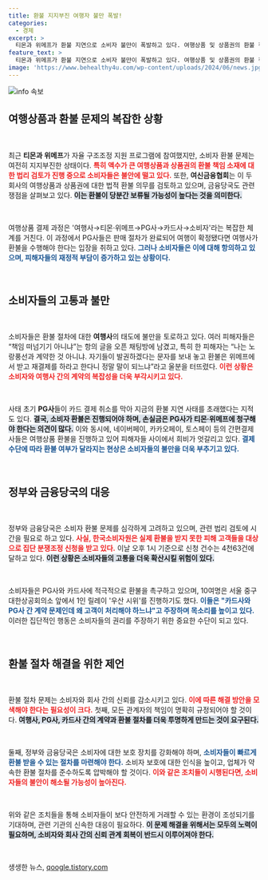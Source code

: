```yaml
---
title: 환불 지지부진 여행자 불만 폭발!
categories:
  - 경제
excerpt: >
  티몬과 위메프가 환불 지연으로 소비자 불만이 폭발하고 있다. 여행상품 및 상품권의 환불 책임 논란 속에서 업체와 금융당국이 법적 검토에 나섰다. 피해자들은 정부의 미온적인 대처에 강력히 반발하며 1인 릴레이 시위를 벌였다.
feature_text: >
  티몬과 위메프가 환불 지연으로 소비자 불만이 폭발하고 있다. 여행상품 및 상품권의 환불 책임 논란 속에서 업체와 금융당국이 법적 검토에 나섰다. 피해자들은 정부의 미온적인 대처에 강력히 반발하며 1인 릴레이 시위를 벌였다.
image: 'https://www.behealthy4u.com/wp-content/uploads/2024/06/news.jpg'
---
```


<p><img src="https://www.behealthy4u.com/wp-content/uploads/2024/06/news.jpg" alt="info 속보" /></p>

<h2 data-ke-size="size26">여행상품과 환불 문제의 복잡한 상황</h2>

<p data-ke-size="size16">&nbsp;</p>

<p>최근 <strong>티몬과 위메프</strong>가 자율 구조조정 지원 프로그램에 참여했지만, 소비자 환불 문제는 여전히 지지부진한 상태이다. <b><span style="color: #ee2323;">특히 액수가 큰 여행상품과 상품권의 환불 책임 소재에 대한 법리 검토가 진행 중으로 소비자들은 불안에 떨고 있다.</span></b> 또한, <strong>여신금융협회</strong>는 이 두 회사의 여행상품과 상품권에 대한 법적 환불 의무를 검토하고 있으며, 금융당국도 관련 쟁점을 살펴보고 있다. <b><span style="background-color: #21538527;">이는 환불이 당분간 보류될 가능성이 높다는 것을 의미한다.</span></b></p>

<p data-ke-size="size16">&nbsp;</p>

<p>여행상품 결제 과정은 '여행사→티몬·위메프→PG사→카드사→소비자'라는 복잡한 체계를 거친다. 이 과정에서 PG사들은 판매 절차가 완료되어 여행이 확정됐다면 여행사가 환불을 수행해야 한다는 입장을 취하고 있다. <b><span style="color: #1a5490;">그러나 소비자들은 이에 대해 항의하고 있으며, 피해자들의 재정적 부담이 증가하고 있는 상황이다.</span></b></p>

<p data-ke-size="size16">&nbsp;</p>

<h2 data-ke-size="size26">소비자들의 고통과 불만</h2>

<p data-ke-size="size16">&nbsp;</p>

<p>소비자들은 환불 절차에 대한 <strong>여행사</strong>의 태도에 불만을 토로하고 있다. 여러 피해자들은 “책임 떠넘기기 아니냐”는 항의 글을 오픈 채팅방에 남겼고, 특히 한 피해자는 “나는 노랑풍선과 계약한 것 아니냐. 자기들이 발권하겠다는 문자를 보내 놓고 환불은 위메프에서 받고 재결제를 하라고 한다니 정말 말이 되느냐”라고 울분을 터뜨렸다. <b><span style="color: #ee2323;">이런 상황은 소비자와 여행사 간의 계약의 복잡성을 더욱 부각시키고 있다.</span></b> </p>

<p data-ke-size="size16">&nbsp;</p>

<p>사태 초기 <strong>PG사</strong>들이 카드 결제 취소를 막아 지금의 환불 지연 사태를 초래했다는 지적도 있다. <b><span style="background-color: #21538527;">결국, 소비자 환불은 진행되어야 하며, 손실금은 PG사가 티몬·위메프에 청구해야 한다는 의견이 많다.</span></b> 이와 동시에, 네이버페이, 카카오페이, 토스페이 등의 간편결제사들은 여행상품 환불을 진행하고 있어 피해자들 사이에서 희비가 엇갈리고 있다. <b><span style="color: #1a5490;">결제 수단에 따라 환불 여부가 달라지는 현상은 소비자들의 불만을 더욱 부추기고 있다.</span></b></p>

<p data-ke-size="size16">&nbsp;</p>

<h2 data-ke-size="size26">정부와 금융당국의 대응</h2>

<p data-ke-size="size16">&nbsp;</p>

<p>정부와 금융당국은 소비자 환불 문제를 심각하게 고려하고 있으며, 관련 법리 검토에 시간을 필요로 하고 있다. <b><span style="color: #ee2323;">사실, 한국소비자원은 실제 환불을 받지 못한 피해 고객들을 대상으로 집단 분쟁조정 신청을 받고 있다.</span></b> 이날 오후 1시 기준으로 신청 건수는 4천63건에 달하고 있다. <b><span style="background-color: #21538527;">이런 상황은 소비자들의 고통을 더욱 확산시킬 위험이 있다.</span></b></p>

<p data-ke-size="size16">&nbsp;</p>

<p>소비자들은 PG사와 카드사에 적극적으로 환불을 촉구하고 있으며, 10여명은 서울 중구 대한상공회의소 앞에서 1인 릴레이 '우산 시위'를 진행하기도 했다. <b><span style="color: #1a5490;">이들은 "카드사와 PG사 간 계약 문제인데 왜 고객이 처리해야 하느냐"고 주장하며 목소리를 높이고 있다.</span></b> 이러한 집단적인 행동은 소비자들의 권리를 주장하기 위한 중요한 수단이 되고 있다.</p>

<p data-ke-size="size16">&nbsp;</p>

<h2 data-ke-size="size26">환불 절차 해결을 위한 제언</h2>

<p data-ke-size="size16">&nbsp;</p>

<p>환불 절차 문제는 소비자와 회사 간의 신뢰를 감소시키고 있다. <b><span style="color: #ee2323;">이에 따른 해결 방안을 모색해야 한다는 필요성이 크다.</span></b> 첫째, 모든 관계자의 책임이 명확히 규정되어야 할 것이다. <b><span style="background-color: #21538527;">여행사, PG사, 카드사 간의 계약과 환불 절차를 더욱 투명하게 만드는 것이 요구된다.</span></b> </p>

<p data-ke-size="size16">&nbsp;</p>

<p>둘째, 정부와 금융당국은 소비자에 대한 보호 장치를 강화해야 하며, <b><span style="color: #1a5490;">소비자들이 빠르게 환불 받을 수 있는 절차를 마련해야 한다.</span></b> 소비자 보호에 대한 인식을 높이고, 업체가 약속한 환불 절차를 준수하도록 압박해야 할 것이다. <b><span style="color: #ee2323;">이와 같은 조치들이 시행된다면, 소비자들의 불안이 해소될 가능성이 높아진다.</span></b></p>

<p data-ke-size="size16">&nbsp;</p>

<p>위와 같은 조치들을 통해 소비자들이 보다 안전하게 거래할 수 있는 환경이 조성되기를 기대하며, 관련 기관의 신속한 대응이 필요하다. <b><span style="background-color: #21538527;">이 문제 해결을 위해서는 모두의 노력이 필요하며, 소비자와 회사 간의 신뢰 관계 회복이 반드시 이루어져야 한다.</span></b></p>

<p data-ke-size="size16">&nbsp;</p>
생생한 뉴스, <a href="https://qoogle.tistory.com" rel="dofollow">qoogle.tistory.com</a>


